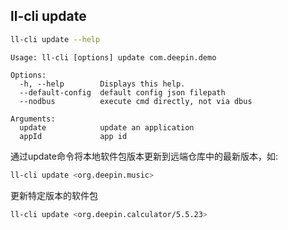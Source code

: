 ## ll-cli update

```bash
ll-cli update --help
```

```plain
Usage: ll-cli [options] update com.deepin.demo

Options:
  -h, --help        Displays this help.
  --default-config  default config json filepath
  --nodbus          execute cmd directly, not via dbus

Arguments:
  update            update an application
  appId             app id
```

通过update命令将本地软件包版本更新到远端仓库中的最新版本，如:

```bash
ll-cli update <org.deepin.music>
```

更新特定版本的软件包

```bash
ll-cli update <org.deepin.calculator/5.5.23>
```